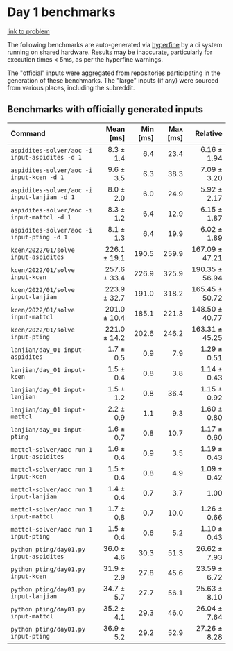 # Day 1 benchmarks

[link to problem](http://adventofcode.com/2022/day/1)

The following benchmarks are auto-generated via [hyperfine](https://github.com/sharkdp/hyperfine) by a ci system running on shared hardware. Results may be inaccurate, particularly for execution times < 5ms, as per the hyperfine warnings.

The "official" inputs were aggregated from repositories participating in the generation of these benchmarks. The "large" inputs (if any) were sourced from various places, including the subreddit.

## Benchmarks with officially generated inputs
| Command | Mean [ms] | Min [ms] | Max [ms] | Relative |
|:---|---:|---:|---:|---:|
| `aspidites-solver/aoc -i input-aspidites -d 1` | 8.3 ± 1.4 | 6.4 | 23.4 | 6.16 ± 1.94 |
| `aspidites-solver/aoc -i input-kcen -d 1` | 9.6 ± 3.5 | 6.3 | 38.3 | 7.09 ± 3.20 |
| `aspidites-solver/aoc -i input-lanjian -d 1` | 8.0 ± 2.0 | 6.0 | 24.9 | 5.92 ± 2.17 |
| `aspidites-solver/aoc -i input-mattcl -d 1` | 8.3 ± 1.2 | 6.4 | 12.9 | 6.15 ± 1.87 |
| `aspidites-solver/aoc -i input-pting -d 1` | 8.1 ± 1.3 | 6.4 | 19.9 | 6.02 ± 1.89 |
| `kcen/2022/01/solve input-aspidites` | 226.1 ± 19.1 | 190.5 | 259.9 | 167.09 ± 47.21 |
| `kcen/2022/01/solve input-kcen` | 257.6 ± 33.4 | 226.9 | 325.9 | 190.35 ± 56.94 |
| `kcen/2022/01/solve input-lanjian` | 223.9 ± 32.7 | 191.0 | 318.2 | 165.45 ± 50.72 |
| `kcen/2022/01/solve input-mattcl` | 201.0 ± 10.4 | 185.1 | 221.3 | 148.50 ± 40.77 |
| `kcen/2022/01/solve input-pting` | 221.0 ± 14.2 | 202.6 | 246.2 | 163.31 ± 45.25 |
| `lanjian/day_01 input-aspidites` | 1.7 ± 0.5 | 0.9 | 7.9 | 1.29 ± 0.51 |
| `lanjian/day_01 input-kcen` | 1.5 ± 0.4 | 0.8 | 3.8 | 1.14 ± 0.43 |
| `lanjian/day_01 input-lanjian` | 1.5 ± 1.2 | 0.8 | 36.4 | 1.15 ± 0.92 |
| `lanjian/day_01 input-mattcl` | 2.2 ± 0.9 | 1.1 | 9.3 | 1.60 ± 0.80 |
| `lanjian/day_01 input-pting` | 1.6 ± 0.7 | 0.8 | 10.7 | 1.17 ± 0.60 |
| `mattcl-solver/aoc run 1 input-aspidites` | 1.6 ± 0.4 | 0.9 | 3.5 | 1.19 ± 0.43 |
| `mattcl-solver/aoc run 1 input-kcen` | 1.5 ± 0.4 | 0.8 | 4.9 | 1.09 ± 0.42 |
| `mattcl-solver/aoc run 1 input-lanjian` | 1.4 ± 0.4 | 0.7 | 3.7 | 1.00 |
| `mattcl-solver/aoc run 1 input-mattcl` | 1.7 ± 0.8 | 0.7 | 10.0 | 1.26 ± 0.66 |
| `mattcl-solver/aoc run 1 input-pting` | 1.5 ± 0.4 | 0.6 | 5.2 | 1.10 ± 0.43 |
| `python pting/day01.py input-aspidites` | 36.0 ± 4.6 | 30.3 | 51.3 | 26.62 ± 7.93 |
| `python pting/day01.py input-kcen` | 31.9 ± 2.9 | 27.8 | 45.6 | 23.59 ± 6.72 |
| `python pting/day01.py input-lanjian` | 34.7 ± 5.7 | 27.7 | 56.1 | 25.63 ± 8.10 |
| `python pting/day01.py input-mattcl` | 35.2 ± 4.1 | 29.3 | 46.0 | 26.04 ± 7.64 |
| `python pting/day01.py input-pting` | 36.9 ± 5.2 | 29.2 | 52.9 | 27.26 ± 8.28 |
